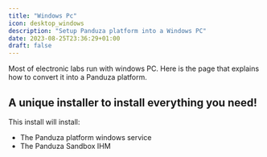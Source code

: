 ```yaml
---
title: "Windows Pc"
icon: desktop_windows
description: "Setup Panduza platform into a Windows PC"
date: 2023-08-25T23:36:29+01:00
draft: false
---
```


Most of electronic labs run with windows PC. Here is the page that explains how to convert it into a Panduza platform.

## A unique installer to install everything you need!

This install will install:

- The Panduza platform windows service
- The Panduza Sandbox IHM



